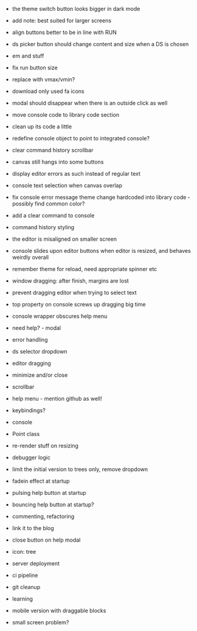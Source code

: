 - the theme switch button looks bigger in dark mode
- add note: best suited for larger screens
- align buttons better to be in line with RUN
- ds picker button should change content and size when a DS is chosen
- em and stuff
- fix run button size
- replace with vmax/vmin?
- download only used fa icons
- modal should disappear when there is an outside click as well
- move console code to library code section
- clean up its code a little
- redefine console object to point to integrated console?
- clear command history scrollbar
- canvas still hangs into some buttons
- display editor errors as such instead of regular text
- console text selection when canvas overlap
- fix console error message theme change hardcoded into library code - possibly find common color?
- add a clear command to console
- command history styling
- the editor is misaligned on smaller screen
- console slides upon editor buttons when editor is resized, and behaves weirdly overall
- remember theme for reload, need appropriate spinner etc
- window dragging: after finish, margins are lost
- prevent dragging editor when trying to select text
- top property on console screws up dragging big time
- console wrapper obscures help menu


- need help? - modal
- error handling
- ds selector dropdown
- editor dragging
- minimize and/or close
- scrollbar
- help menu - mention github as well!
- keybindings?
- console
- Point class
- re-render stuff on resizing
- debugger logic
- limit the initial version to trees only, remove dropdown
- fadein effect at startup
- pulsing help button at startup
- bouncing help button at startup?
- commenting, refactoring
- link it to the blog
- close button on help modal
- icon: tree

- server deployment
- ci pipeline
- git cleanup
- learning
- mobile version with draggable blocks

- small screen problem?